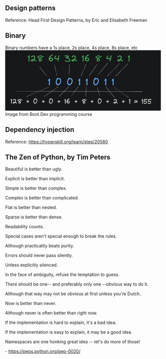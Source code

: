 ## Design patterns
Reference: Head First Design Patterns, by Eric and Elisabeth Freeman

## Binary
Binary numbers have a 1s place, 2s place, 4s place, 8s place, etc
![](assets/binary_places.png)
Image from Boot.Dev programming course


## Dependency injection
Reference: https://hyperskill.org/learn/step/20580 


## The Zen of Python, by Tim Peters
Beautiful is better than ugly.

Explicit is better than implicit.

Simple is better than complex.

Complex is better than complicated.

Flat is better than nested.

Sparse is better than dense.

Readability counts.

Special cases aren't special enough to break the rules.

Although practicality beats purity.

Errors should never pass silently.

Unless explicitly silenced.

In the face of ambiguity, refuse the temptation to guess.

There should be one-- and preferably only one --obvious way to do it.

Although that way may not be obvious at first unless you're Dutch.

Now is better than never.

Although never is often better than right now.

If the implementation is hard to explain, it's a bad idea.

If the implementation is easy to explain, it may be a good idea.

Namespaces are one honking great idea -- let's do more of those!

\- https://peps.python.org/pep-0020/
